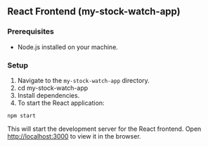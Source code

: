 ## React Frontend (my-stock-watch-app)

### Prerequisites

- Node.js installed on your machine.

### Setup

1. Navigate to the `my-stock-watch-app` directory.
2. cd my-stock-watch-app
3. Install dependencies.
4. To start the React application:
```shell
npm start
```
This will start the development server for the React frontend.
Open [http://localhost:3000](http://localhost:3000) to view it in the browser.
